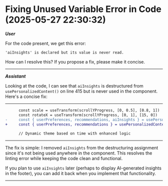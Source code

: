 <!-- Generated by SpecStory -->

# Fixing Unused Variable Error in Code (2025-05-27 22:30:32)

_**User**_

For the code present, we get this error:
```
'aiInsights' is declared but its value is never read.
```
How can I resolve this? If you propose a fix, please make it concise.

---

_**Assistant**_

Looking at the code, I can see that `aiInsights` is destructured from `usePersonalizedContent()` on line 415 but is never used in the component. Here's a concise fix:

---

```diff
      const scale = useTransform(scrollYProgress, [0, 0.5], [0.8, 1])
      const rotateX = useTransform(scrollYProgress, [0, 1], [15, 0])
-     const { userPreferences, recommendations, aiInsights } = usePersonalizedContent()
+     const { userPreferences, recommendations } = usePersonalizedContent()
  
      // Dynamic theme based on time with enhanced logic
```

---

The fix is simple: I removed `aiInsights` from the destructuring assignment since it's not being used anywhere in the component. This resolves the linting error while keeping the code clean and functional.

If you plan to use `aiInsights` later (perhaps to display AI-generated insights in the footer), you can add it back when you implement that functionality.

---

